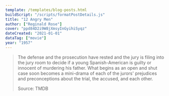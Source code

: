 ```yaml
---
template: /templates/blog-posts.html
buildScript: "/scripts/formatPostDetails.js"
title: "12 Angry Men"
author: ["Reginald Rose"]
cover: "ppd84D2i9W8jXmsyInGyihiSyqz"
dateCreated: "2021-01-01"
dataTag: ["movie"]
year: "1957"
---
```


> The defense and the prosecution have rested and the jury is filing into the jury room to decide if a young Spanish-American is guilty or innocent of murdering his father. What begins as an open and shut case soon becomes a mini-drama of each of the jurors' prejudices and preconceptions about the trial, the accused, and each other.
>
> Source: TMDB
